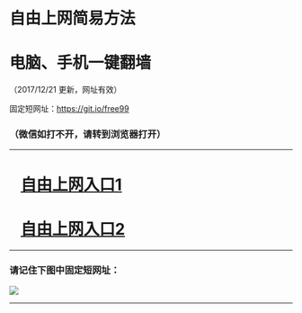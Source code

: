 # 自由上网简易方法

# 电脑、手机一键翻墙

（2017/12/21 更新，网址有效）

固定短网址：https://git.io/free99

### （微信如打不开，请转到浏览器打开）


***





# &nbsp;&nbsp; <a href="http://rnqvx.bockhctr.cf/01dtw" target="_blank">自由上网入口1</a>
# &nbsp;&nbsp; <a href="http://tz.fxsa.ga/20171221" target="_blank">自由上网入口2</a>
***

### 请记住下图中固定短网址：

<img src="https://s3-us-west-2.amazonaws.com/fwq-1001/yjfq-20170905okok.png" /> 


***

